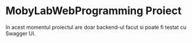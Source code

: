# MobyLabWebProgramming Proiect

In acest momentul proiectul are doar backend-ul facut si poate fi testat cu Swagger UI.
